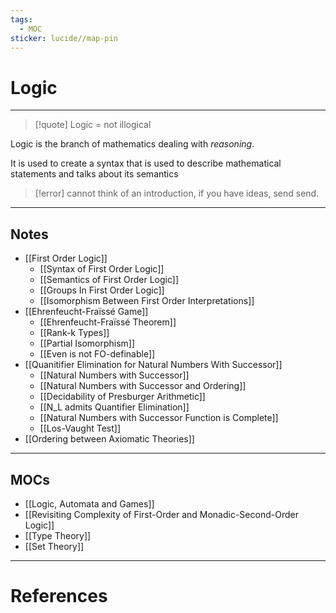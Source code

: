 ```yaml
---
tags:
  - MOC
sticker: lucide//map-pin
---
```

# Logic
---
>[!quote]
>Logic = not illogical

Logic is the branch of mathematics dealing with *reasoning*. 

It is used to create a syntax that is used to describe mathematical statements and talks about its semantics

>[!error]
>cannot think of an introduction, if you have ideas, send send.

--- 
## Notes
- [[First Order Logic]]
	- [[Syntax of First Order Logic]]
	- [[Semantics of First Order Logic]]
	- [[Groups In First Order Logic]]
	- [[Isomorphism Between First Order Interpretations]]
- [[Ehrenfeucht-Fraïssé Game]]
	- [[Ehrenfeucht-Fraïssé Theorem]]
	- [[Rank-k Types]]
	- [[Partial Isomorphism]]
	- [[Even is not FO-definable]]
- [[Quanitifier Elimination for Natural Numbers With Successor]]
	- [[Natural Numbers with Successor]]
	- [[Natural Numbers with Successor and Ordering]]
	- [[Decidability of Presburger Arithmetic]]
	- [[N_L admits Quantifier Elimination]]
	- [[Natural Numbers with Successor Function is Complete]]
	- [[Los-Vaught Test]]
- [[Ordering between Axiomatic Theories]]

--- 
## MOCs
- [[Logic, Automata and Games]]
- [[Revisiting Complexity of First-Order and Monadic-Second-Order Logic]]
- [[Type Theory]]
- [[Set Theory]]

---
# References